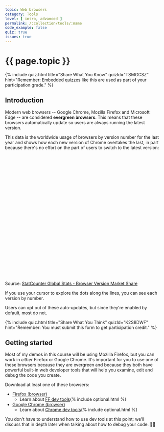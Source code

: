 ```yaml
---
topic: Web browsers
category: Tools
level: [ intro, advanced ]
permalink: /:collection/tools/:name
code_example: false
quiz: true
issues: true
---
```


# {{ page.topic }}

<!-- Browsers 1 -->
{% include quiz.html
  title="Share What You Know"
  quizId="TSMGCSZ"
  hint="Remember: Embedded quizzes like this are used as part of your participation grade."
%}

## Introduction
Modern web browsers -- Google Chrome, Mozilla Firefox and Microsoft Edge -- are considered <b>evergreen browsers</b>. This means that these browsers automatically update so users are always running the latest version.

This data is the worldwide usage of browsers by version number for the last year and shows how each new version of Chrome overtakes the last, in part because there's no effort on the part of users to switch to the latest version:

<div class="embed-wrapper">
<div id="desktop-browser_version-ww-monthly-201907-202007" width="100%" height="400" style="width:100%; height: 400px;"></div>
<p class="citation">Source: <a href="https://gs.statcounter.com/browser-version-market-share/desktop/worldwide/#monthly-201907-202007" class="u-link-reset">StatCounter Global Stats - Browser Version Market Share</a></p><script async defer type="text/javascript" src="https://www.statcounter.com/js/fusioncharts.js"></script><script async defer type="text/javascript" src="https://gs.statcounter.com/chart.php?desktop-browser_version-ww-monthly-201907-202007&chartWidth=600"></script>
</div>

If you use your cursor to explore the dots along the lines, you can see each version by number.

Users can opt out of these auto-updates, but since they're enabled by default, most do not.

<!-- Browsers 2 -->
{% include quiz.html
  title="Share What You Think"
  quizId="K2S8DWF"
  hint="Remember: You must submit this form to get participation credit."
%}

## Getting started
Most of my demos in this course will be using Mozilla Firefox, but you can work in _either_ Firefox or Google Chrome. It's important for you to use one of these browsers because they are evergreen and because they both have powerful built-in web developer tools that will help you examine, edit and debug the code you create.

Download at least one of these browsers:

  - [Firefox (browser)](https://www.mozilla.org/en-US/firefox/new/)
    - Learn about [FF dev tools](https://developer.mozilla.org/en-US/docs/Tools){% include optional.html %}
  - [Google Chrome (browser)](https://www.google.com/chrome/)
    - Learn about [Chrome dev tools](https://developers.google.com/web/tools/chrome-devtools/){% include optional.html %}

You don't have to understand how to use dev tools at this point; we'll discuss that in depth later when talking about how to debug your code. <span class="emoji">👍🏻</span>
